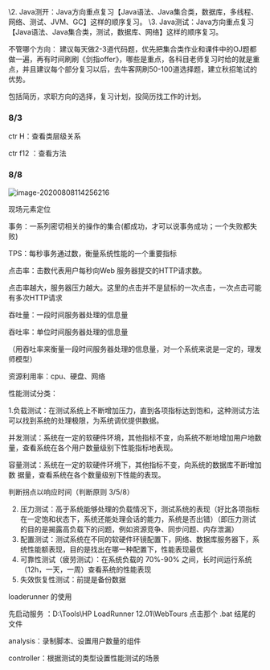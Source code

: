 \2. Java测开：Java方向重点复习【Java语法、Java集合类，数据库，多线程、网络、测试、JVM、GC】这样的顺序复习。
\3. Java测试：Java方向重点复习【Java语法、Java集合类，测试，数据库、网络】这样的顺序复习。

不管哪个方向：
建议每天做2-3道代码题，优先把集合类作业和课件中的OJ题都做一遍，再有时间刷刷《剑指offer》，哪些是重点，各科目老师复习时给的就是重点，并且建议每个部分复习以后，去牛客网刷50-100道选择题，建立秋招笔试的优势。

包括简历，求职方向的选择，复习计划，投简历找工作的计划。

### 8/3

ctr H：查看类层级关系

ctr f12 ：查看方法

### 8/8

![image-20200808114256216](C:\Users\Administrator\AppData\Roaming\Typora\typora-user-images\image-20200808114256216.png)

现场元素定位

事务：一系列密切相关的操作的集合(都成功，才可以说事务成功；一个失败都失败)

TPS：每秒事务通过数，衡量系统性能的一个重要指标

点击率：击数代表用户每秒向Web 服务器提交的HTTP请求数。

点击率越大，服务器压力越大。这里的点击并不是鼠标的一次点击，一次点击可能有多次HTTP请求  

吞吐量：一段时间服务器处理的信息量

吞吐率：单位时间服务器处理的信息量

（用吞吐率来衡量一段时间服务器处理的信息量，对一个系统来说是一定的，理发师模型）

资源利用率：cpu、硬盘、网络



性能测试分类：

1.负载测试：在测试系统上不断增加压力，直到各项指标达到饱和，这种测试方法可以找到系统的处理极限，为系统调优提供数据。

​	并发测试：系统在一定的软硬件环境，其他指标不变，向系统不断地增加用户地数	  	量，查看系统在各个用户数量级别下性能指标地表现。

​	容量测试：系统在一定的软硬件环境下，其他指标不变，向系统的数据库不断增加数 	据量，查看系统在各个数量级别下性能的表现。

判断拐点以响应时间（判断原则 3/5/8）

2. 压力测试：高于系统能够处理的负载情况下，测试系统的表现（好比各项指标在一定饱和状态下，系统还能处理会话的能力，系统是否出错）（即压力测试的目的是揭露高负载下的问题，例如资源竞争、同步问题、内存泄漏）
3. 配置测试：测试系统在不同的软硬件环镜配置下，网络、数据库服务器下，系统性能额表现，目的是找出在哪一种配置下，性能表现最优
4. 可靠性测试（疲劳测试）：在系统负载的 70%-90% 之间，长时间运行系统（12h，一天，一周）查看系统的性能表现
5. 失效恢复性测试：前提是备份数据

loaderunner 的使用

先启动服务 ：D:\Tools\HP LoadRunner 12.01\WebTours 点击那个 .bat 结尾的文件

analysis：录制脚本、设置用户数量的组件

controller：根据测试的类型设置性能测试的场景







 

